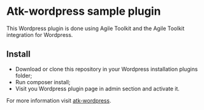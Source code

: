 # Atk-wordpress sample plugin

This Wordpress plugin is done using Agile Toolkit and the Agile Toolkit integration for Wordpress.

## Install

 - Download or clone this repository in your Wordpress installation plugins folder;
 - Run composer install;
 - Visit you Wordpress plugin page in admin section and activate it.
 
 For more information visit [atk-wordpress](https://github.com/ibelar/atk-wordpress).
